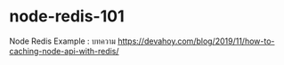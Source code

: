 # node-redis-101

Node Redis Example : บทความ https://devahoy.com/blog/2019/11/how-to-caching-node-api-with-redis/
